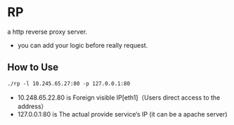 # RP

a http reverse proxy server. 
- you can add your logic before really request.

## How to Use
```shell
./rp -l 10.245.65.27:80 -p 127.0.0.1:80
```
- 10.248.65.22.80 is Foreign visible IP[eth1]（Users direct access to the address）
- 127.0.0.1:80 is The actual provide service‘s IP (it can be a apache server)
